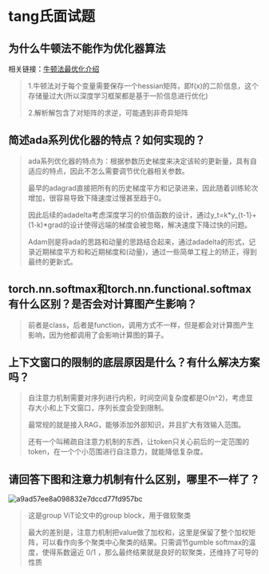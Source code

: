 # tang氏面试题

## 为什么牛顿法不能作为优化器算法

相关链接：[牛顿法最优化介绍](https://zh.d2l.ai/chapter_optimization/gd.html#id7)

>1.牛顿法对于每个变量需要保存一个hessian矩阵，即f(x)的二阶信息，这个存储量过大(所以深度学习框架都是基于一阶信息进行优化)
>
>2.解析解包含了对矩阵的求逆，可能遇到非奇异矩阵



## 简述ada系列优化器的特点？如何实现的？

> ada系列优化器的特点为：根据参数历史梯度来决定该轮的更新量，具有自适应的特点，因此不怎么需要调节优化器相关参数。
>
> 最早的adagrad直接把所有的历史梯度平方和记录进来，因此随着训练轮次增加，很容易导致下降速度过慢甚至趋于0。
>
> 因此后续的adadelta考虑深度学习的价值函数的设计，通过y_t=k*y_{t-1}+(1-k)\*grad的设计使得远端的梯度会被忽略，解决速度下降过快的问题。
>
> Adam则是将ada的思路和动量的思路结合起来，通过adadelta的形式，记录近期梯度平方和和近期梯度和(动量)，通过一些简单工程上的矫正，得到最终的更新式。

## torch.nn.softmax和torch.nn.functional.softmax有什么区别？是否会对计算图产生影响？

> 前者是class，后者是function，调用方式不一样，但是都会对计算图产生影响，因为他都调用了会影响计算图的算子。

## 上下文窗口的限制的底层原因是什么？有什么解决方案吗？

> 自注意力机制需要对序列进行内积，时间空间复杂度都是O(n^2)，考虑显存大小和上下文窗口，序列长度会受到限制。
>
> 最常规的就是接入RAG，能够添加外部知识，并且扩大有效输入范围。
>
> 还有一个叫稀疏自注意力机制的东西，让token只关心前后的一定范围的token，在一个个小范围进行自注意力，就能降低复杂度。

## 请回答下图和注意力机制有什么区别，哪里不一样了？

![a9ad57ee8a098832e7dccd77fd957bc](https://typorasyt.oss-cn-nanjing.aliyuncs.com/202410262136006.png)

> 这是group ViT论文中的group block，用于做软聚类
>
> 最大的差别是，注意力机制把value做了加权和，这里是保留了整个加权矩阵，可以看作向多个聚类中心聚类的结果。只需调节gumble softmax的温度，使得系数逼近 0/1 ，那么最终结果就是良好的软聚类，还维持了可导的性质

